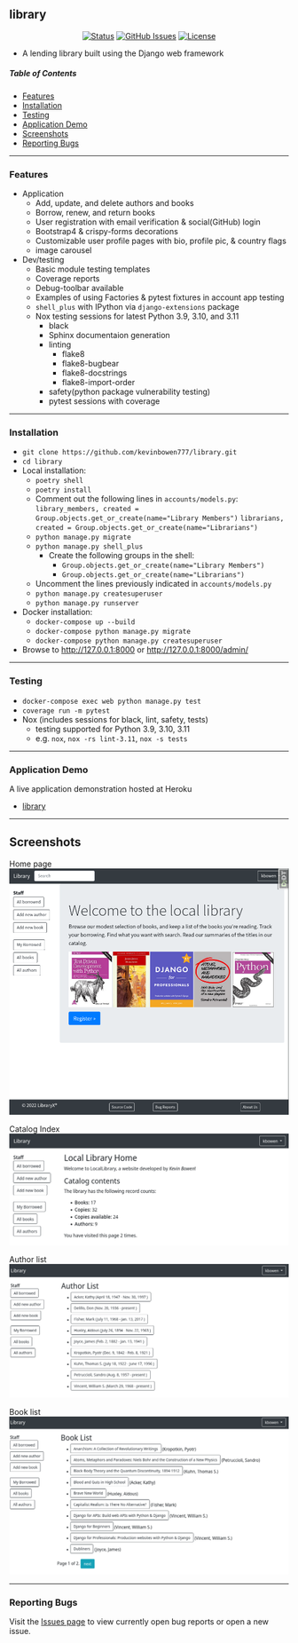 ## library

<div align="center">

  [![Status](https://img.shields.io/badge/status-active-success.svg)]()
  [![GitHub Issues](https://img.shields.io/github/issues/kevinbowen777/library.svg)](https://github.com/kevinbowen777/library/issues)
  [![License](https://img.shields.io/badge/license-MIT-blue.svg)](/LICENSE)

</div>

- A lending library built using the Django web framework

##### Table of Contents
 - [Features](#features)
 - [Installation](#installation)
 - [Testing](#testing)
 - [Application Demo](#application-demo)
 - [Screenshots](#screenshots)
 - [Reporting Bugs](#reporting-bugs)

---

### Features
 - Application
     - Add, update, and delete authors and books
     - Borrow, renew, and return books
     - User registration with email verification & social(GitHub) login
     - Bootstrap4 & crispy-forms decorations
     - Customizable user profile pages with bio, profile pic, & country flags
     - image carousel
 - Dev/testing
     - Basic module testing templates
     - Coverage reports
     - Debug-toolbar available
     - Examples of using Factories & pytest fixtures in account app testing
     - `shell_plus` with IPython via `django-extensions` package
     - Nox testing sessions for latest Python 3.9, 3.10, and 3.11
         - black
         - Sphinx documentaion generation
         - linting
             - flake8
             - flake8-bugbear
             - flake8-docstrings
             - flake8-import-order
         - safety(python package vulnerability testing)
         - pytest sessions with coverage

---

### Installation
 - `git clone https://github.com/kevinbowen777/library.git`
 - `cd library`
 - Local installation:
     - `poetry shell`
     - `poetry install`
     - Comment out the following lines in `accounts/models.py`:
        `library_members, created = Group.objects.get_or_create(name="Library Members")`
        `librarians, created = Group.objects.get_or_create(name="Librarians")`
     - `python manage.py migrate`
     - `python manage.py shell_plus`
         - Create the following groups in the shell:
            - `Group.objects.get_or_create(name="Library Members")`
            - `Group.objects.get_or_create(name="Librarians")`
     - Uncomment the lines previously indicated in `accounts/models.py`
     - `python manage.py createsuperuser`
     - `python manage.py runserver`
 - Docker installation:
     - `docker-compose up --build`
     - `docker-compose python manage.py migrate`
     - `docker-compose python manage.py createsuperuser`
 - Browse to http://127.0.0.1:8000 or http://127.0.0.1:8000/admin/

---

### Testing
 - `docker-compose exec web python manage.py test`
 - `coverage run -m pytest`
 - Nox (includes sessions for black, lint, safety, tests)
     - testing supported for Python 3.9, 3.10, 3.11
     - e.g. `nox`, `nox -rs lint-3.11`, `nox -s tests`

---

### Application Demo
A live application demonstration hosted at Heroku
 - [library](https://kbowen-django-library.herokuapp.com/)

---

## Screenshots

Home page
![Home Page](https://github.com/kevinbowen777/library/blob/master/images/library_homepage_covers.png)

Catalog Index
![Catalog index](https://github.com/kevinbowen777/library/blob/master/images/library_index_staff.png)

Author list
![author_list](https://github.com/kevinbowen777/library/blob/master/images/library_authorlist_staff.png)

Book list
![Book List](https://github.com/kevinbowen777/library/blob/master/images/library_booklist_staff.png)

---
### Reporting Bugs

   Visit the [Issues page](https://github.com/kevinbowen777/library/issues) to view currently open bug reports or open a new issue.
